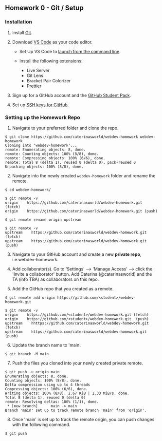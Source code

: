 ## Homework 0 - Git / Setup 

### Installation

1. Install [Git](https://git-scm.com/book/en/v2/Getting-Started-Installing-Git).

2. Download [VS Code](https://code.visualstudio.com/) as your code editor.

   - Set Up VS Code to [launch from the command line](https://code.visualstudio.com/docs/editor/command-line#_launching-from-command-line).

   - Install the following extensions:
     - Live Server
     - Git Lens
     - Bracket Pair Colorizer
     - Prettier

3. Sign up for a GitHub account and the [GitHub Student Pack](https://education.github.com/pack).

4. Set up [SSH keys for GitHub](https://docs.github.com/en/free-pro-team@latest/github/authenticating-to-github/connecting-to-github-with-ssh).

### Setting up the Homework Repo

1. Navigate to your preferred folder and clone the repo.

```console
$ git clone https://github.com/caterinasworld/webdev-homework webdev-homework
Cloning into 'webdev-homework'...
remote: Enumerating objects: 8, done.
remote: Counting objects: 100% (8/8), done.
remote: Compressing objects: 100% (6/6), done.
remote: Total 8 (delta 1), reused 0 (delta 0), pack-reused 0
Unpacking objects: 100% (8/8), done.
```

2. Navigate into the newly created `webdev-homework` folder and rename the remote.

```console
$ cd webdev-homework/

$ git remote -v
origin	  https://github.com/caterinasworld/webdev-homework.git (fetch)
origin	  https://github.com/caterinasworld/webdev-homework.git (push)

$ git remote rename origin upstream

$ git remote -v
upstream	https://github.com/caterinasworld/webdev-homework.git (fetch)
upstream	https://github.com/caterinasworld/webdev-homework.git (push)
```

3. Navigate to your GitHub account and create a new **private repo**, i.e.webdev-homework.

4. Add collaborator(s). Go to 'Settings' --> 'Manage Access' --> click the 'Invite a collaborator' button. Add Caterina (@caterinasworld) and the TA (info TBA) as collaborators on this repo.

5. Add the GitHub repo that you created as a remote.

```console
$ git remote add origin https://github.com/<student>/webdev-homework.git

$ git remote -v
origin	  https://github.com/<student>/webdev-homework.git (fetch)
origin	  https://github.com/<student>/webdev-homework.git  (push)
upstream	hhttps://github.com/caterinasworld/webdev-homework.git (fetch)
upstream	https://github.com/caterinasworld/webdev-homework.git (push)
```

6. Update the branch name to 'main'.

```console
$ git branch -M main
```

7. Push the files you cloned into your newly created private remote.

```console
$ git push -u origin main
Enumerating objects: 8, done.
Counting objects: 100% (8/8), done.
Delta compression using up to 4 threads
Compressing objects: 100% (6/6), done.
Writing objects: 100% (8/8), 2.67 KiB | 1.33 MiB/s, done.
Total 8 (delta 1), reused 0 (delta 0)
remote: Resolving deltas: 100% (1/1), done.
 * [new branch]      main -> main
Branch 'main' set up to track remote branch 'main' from 'origin'.
```

8. Once 'main' is set up to track the remote origin, you can push changes with the following command.

```console
$ git push
```
